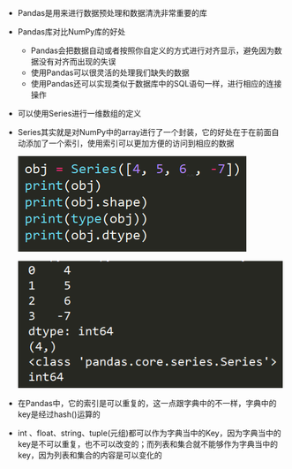 - Pandas是用来进行数据预处理和数据清洗非常重要的库
- Pandas库对比NumPy库的好处
  - Pandas会把数据自动或者按照你自定义的方式进行对齐显示，避免因为数据没有对齐而出现的失误
  - 使用Pandas可以很灵活的处理我们缺失的数据
  - 使用Pandas还可以实现类似于数据库中的SQL语句一样，进行相应的连接操作

- 可以使用Series进行一维数组的定义

- Series其实就是对NumPy中的array进行了一个封装，它的好处在于在前面自动添加了一个索引，使用索引可以更加方便的访问到相应的数据

  ![1565007155941](assets/1565007155941.png)

  ![1565007168442](assets/1565007168442.png)

- 在Pandas中，它的索引是可以重复的，这一点跟字典中的不一样，字典中的key是经过hash()运算的
- int 、float、string、tuple(元组)都可以作为字典当中的Key，因为字典当中的key是不可以重复，也不可以改变的；而列表和集合就不能够作为字典当中的key，因为列表和集合的内容是可以变化的

